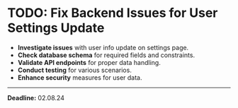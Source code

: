 # TODO: Fix Backend Issues for User Settings Update

- **Investigate issues** with user info update on settings page.
- **Check database schema** for required fields and constraints.
- **Validate API endpoints** for proper data handling.
- **Conduct testing** for various scenarios.
- **Enhance security** measures for user data.

---
 
**Deadline:** 02.08.24